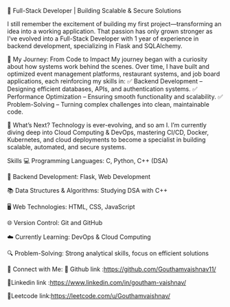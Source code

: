 🚀 Full-Stack Developer | Building Scalable & Secure Solutions

I still remember the excitement of building my first project—transforming an idea into a working application. That passion has only grown stronger as I’ve evolved into a Full-Stack Developer with 1 year of experience in backend development, specializing in Flask and SQLAlchemy.

🔹 My Journey: From Code to Impact
My journey began with a curiosity about how systems work behind the scenes. Over time, I have built and optimized event management platforms, restaurant systems, and job board applications, each reinforcing my skills in:
✅ Backend Development – Designing efficient databases, APIs, and authentication systems.
✅ Performance Optimization – Ensuring smooth functionality and scalability.
✅ Problem-Solving – Turning complex challenges into clean, maintainable code.

🔹 What’s Next?
Technology is ever-evolving, and so am I. I’m currently diving deep into Cloud Computing & DevOps, mastering CI/CD, Docker, Kubernetes, and cloud deployments to become a specialist in building scalable, automated, and secure systems.

Skills
💻 Programming Languages: C, Python, C++ (DSA)

🔧 Backend Development: Flask, Web Development

📚 Data Structures & Algorithms: Studying DSA with C++

🖥️ Web Technologies: HTML, CSS, JavaScript

🌐 Version Control: Git and GitHub

☁️ Currently Learning: DevOps & Cloud Computing 

🔍 Problem-Solving: Strong analytical skills, focus on efficient solutions

🔗 Connect with Me:
🔹 Github link :https://github.com/Gouthamvaishnav11/


🔹Linkedin link :https://www.linkedin.com/in/goutham-vaishnav/


🔹Leetcode link:https://leetcode.com/u/Gouthamvaishnav/
